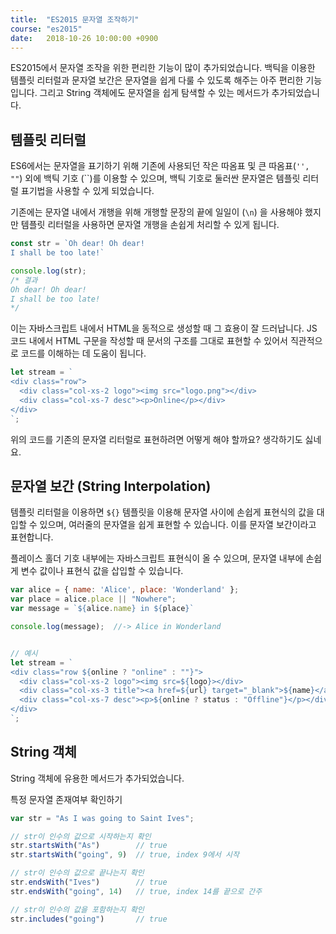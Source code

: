 ```yaml
---
title: 	"ES2015 문자열 조작하기"
course: "es2015"
date: 	2018-10-26 10:00:00 +0900
---
```




ES2015에서 문자열 조작을 위한 편리한 기능이 많이 추가되었습니다. 백틱을 이용한 템플릿 리터럴과 문자열 보간은 문자열을 쉽게 다룰 수 있도록 해주는 아주 편리한 기능입니다. 그리고 String 객체에도 문자열을 쉽게 탐색할 수 있는 메서드가 추가되었습니다.



## 템플릿 리터럴

ES6에서는 문자열을 표기하기 위해 기존에 사용되던 작은 따옴표 및 큰 따옴표(`'', ""`) 외에 백틱 기호 (\`\`)를 이용할 수 있으며, 백틱 기호로 둘러싼 문자열은 템플릿 리터럴 표기법을 사용할 수 있게 되었습니다. 

기존에는 문자열 내에서 개행을 위해 개행할 문장의 끝에 일일이 (`\n`) 을 사용해야 했지만 템플릿 리터럴을 사용하면 문자열 개행을 손쉽게 처리할 수 있게 됩니다.

```js
const str = `Oh dear! Oh dear!
I shall be too late!`

console.log(str);
/* 결과
Oh dear! Oh dear!
I shall be too late!
*/
```



이는 자바스크립트 내에서 HTML을 동적으로 생성할 때 그 효용이 잘 드러납니다. JS 코드 내에서 HTML 구문을 작성할 때 문서의 구조를 그대로 표현할 수 있어서 직관적으로 코드를 이해하는 데 도움이 됩니다.

```js
let stream = `
<div class="row">
  <div class="col-xs-2 logo"><img src="logo.png"></div>
  <div class="col-xs-7 desc"><p>Online</p></div>
</div>
`;
```

위의 코드를 기존의 문자열 리터럴로 표현하려면 어떻게 해야 할까요? 생각하기도 싫네요.





## 문자열 보간 (String Interpolation)

템플릿 리터럴을 이용하면 `${}` 템플릿을 이용해 문자열 사이에 손쉽게 표현식의 값을 대입할 수 있으며, 여러줄의 문자열을 쉽게 표현할 수 있습니다. 이를 문자열 보간이라고 표현합니다.

플레이스 홀더 기호 내부에는 자바스크립트 표현식이 올 수 있으며, 문자열 내부에 손쉽게 변수 값이나 표현식 값을 삽입할 수 있습니다. 

```javascript
var alice = { name: 'Alice', place: 'Wonderland' };
var place = alice.place || "Nowhere";
var message = `${alice.name} in ${place}`

console.log(message);  //-> Alice in Wonderland


// 예시
let stream = `
<div class="row ${online ? "online" : ""}">
  <div class="col-xs-2 logo"><img src=${logo}></div>
  <div class="col-xs-3 title"><a href=${url} target="_blank">${name}</a></div>
  <div class="col-xs-7 desc"><p>${online ? status : "Offline"}</p></div>
</div>
`;
```





## String 객체

String 객체에 유용한 메서드가 추가되었습니다.



특정 문자열 존재여부 확인하기

```js
var str = "As I was going to Saint Ives";

// str이 인수의 값으로 시작하는지 확인
str.startsWith("As")        // true
str.startsWith("going", 9)  // true, index 9에서 시작

// str이 인수의 값으로 끝나는지 확인
str.endsWith("Ives")        // true
str.endsWith("going", 14)   // true, index 14를 끝으로 간주

// str이 인수의 값을 포함하는지 확인
str.includes("going")       // true
```




